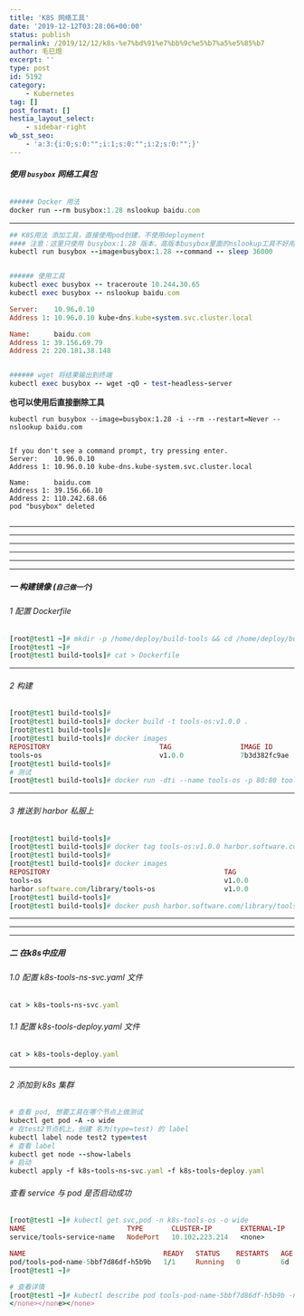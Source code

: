 ```yaml
---
title: 'K8S 网络工具'
date: '2019-12-12T03:28:06+00:00'
status: publish
permalink: /2019/12/12/k8s-%e7%bd%91%e7%bb%9c%e5%b7%a5%e5%85%b7
author: 毛巳煜
excerpt: ''
type: post
id: 5192
category:
    - Kubernetes
tag: []
post_format: []
hestia_layout_select:
    - sidebar-right
wb_sst_seo:
    - 'a:3:{i:0;s:0:"";i:1;s:0:"";i:2;s:0:"";}'
---
```

###### **使用 `busybox` 网络工具包**

```ruby
###### Docker 用法
docker run --rm busybox:1.28 nslookup baidu.com

```

- - - - - -

```ruby
## K8S用法 添加工具，直接使用pod创建，不使用deployment
#### 注意：这里只使用 busybox:1.28 版本，高版本busybox里面的nslookup工具不好用
kubectl run busybox --image=busybox:1.28 --command -- sleep 36000


###### 使用工具
kubectl exec busybox -- traceroute 10.244.30.65
kubectl exec busybox -- nslookup baidu.com

Server:    10.96.0.10
Address 1: 10.96.0.10 kube-dns.kube-system.svc.cluster.local

Name:      baidu.com
Address 1: 39.156.69.79
Address 2: 220.181.38.148


###### wget 将结果输出到终端
kubectl exec busybox -- wget -qO - test-headless-server


```

**也可以使用后直接删除工具**

```shell
kubectl run busybox --image=busybox:1.28 -i --rm --restart=Never -- nslookup baidu.com


If you don't see a command prompt, try pressing enter.
Server:    10.96.0.10
Address 1: 10.96.0.10 kube-dns.kube-system.svc.cluster.local

Name:      baidu.com
Address 1: 39.156.66.10
Address 2: 110.242.68.66
pod "busybox" deleted


```

- - - - - -

- - - - - -

- - - - - -

- - - - - -

- - - - - -

- - - - - -

##### 一 构建镜像 **(`自己做一个`)**

###### 1 配置 Dockerfile

```ruby
[root@test1 ~]# mkdir -p /home/deploy/build-tools && cd /home/deploy/build-tools
[root@test1 ~]#
[root@test1 build-tools]# cat > Dockerfile 
```

- - - - - -

###### 2 构建

```ruby
[root@test1 build-tools]#
[root@test1 build-tools]# docker build -t tools-os:v1.0.0 .
[root@test1 build-tools]#
[root@test1 build-tools]# docker images
REPOSITORY                           TAG                 IMAGE ID            CREATED             SIZE
tools-os                             v1.0.0              7b3d382fc9ae        16 seconds ago      354 MB
[root@test1 build-tools]#
# 测试
[root@test1 build-tools]# docker run -dti --name tools-os -p 80:80 tools-os:v1.0.0

```

- - - - - -

###### 3 推送到 harbor 私服上

```ruby
[root@test1 build-tools]#
[root@test1 build-tools]# docker tag tools-os:v1.0.0 harbor.software.com/library/tools-os:v1.0.0
[root@test1 build-tools]#
[root@test1 build-tools]# docker images
REPOSITORY                                           TAG                        IMAGE ID            CREATED             SIZE
tools-os                                             v1.0.0                     2b4e8b592d92        13 minutes ago      391MB
harbor.software.com/library/tools-os                 v1.0.0                     2b4e8b592d92        13 minutes ago      391MB
[root@test1 build-tools]#
[root@test1 build-tools]# docker push harbor.software.com/library/tools-os:v1.0.0

```

- - - - - -

- - - - - -

- - - - - -

##### 二 在k8s中应用

###### 1.0 配置 k8s-tools-ns-svc.yaml 文件

```ruby
cat > k8s-tools-ns-svc.yaml 
```

###### 1.1 配置 k8s-tools-deploy.yaml 文件

```ruby
cat > k8s-tools-deploy.yaml 
```

- - - - - -

###### 2 添加到 k8s 集群

```ruby
# 查看 pod, 想要工具在哪个节点上做测试
kubectl get pod -A -o wide
# 在test2节点机上，创建 名为(type=test) 的 label
kubectl label node test2 type=test
# 查看 label
kubectl get node --show-labels
# 启动
kubectl apply -f k8s-tools-ns-svc.yaml -f k8s-tools-deploy.yaml

```

###### 查看 service 与 pod 是否启动成功

```ruby
[root@test1 ~]# kubectl get svc,pod -n k8s-tools-os -o wide
NAME                         TYPE       CLUSTER-IP       EXTERNAL-IP   PORT(S)         AGE   SELECTOR
service/tools-service-name   NodePort   10.102.223.214   <none>        80:30880/TCP    6d    app=tools-pod-label

NAME                                  READY   STATUS    RESTARTS   AGE   IP            NODE    NOMINATED NODE   READINESS GATES
pod/tools-pod-name-5bbf7d86df-h5b9b   1/1     Running   0          6d    10.244.2.18   test2   <none>           <none>
[root@test1 ~]#

# 查看详情
[root@test1 ~]# kubectl describe pod tools-pod-name-5bbf7d86df-h5b9b -n k8s-tools-os
</none></none></none>
```